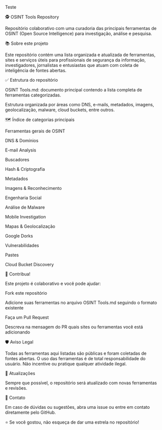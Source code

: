 Teste

🕵️ OSINT Tools Repository

Repositório colaborativo com uma curadoria das principais ferramentas de OSINT (Open Source Intelligence) para investigação, análise e pesquisa.

📚 Sobre este projeto

Este repositório contém uma lista organizada e atualizada de ferramentas, sites e serviços úteis para profissionais de segurança da informação, investigadores, jornalistas e entusiastas que atuam com coleta de inteligência de fontes abertas.

✅ Estrutura do repositório

OSINT Tools.md: documento principal contendo a lista completa de ferramentas categorizadas.

Estrutura organizada por áreas como DNS, e-mails, metadados, imagens, geolocalização, malware, cloud buckets, entre outros.

🗺️ Índice de categorias principais

Ferramentas gerais de OSINT

DNS & Domínios

E-mail Analysis

Buscadores

Hash & Criptografia

Metadados

Imagens & Reconhecimento

Engenharia Social

Análise de Malware

Mobile Investigation

Mapas & Geolocalização

Google Dorks

Vulnerabilidades

Pastes

Cloud Bucket Discovery

🤝 Contribua!

Este projeto é colaborativo e você pode ajudar:

Fork este repositório

Adicione suas ferramentas no arquivo OSINT Tools.md seguindo o formato existente

Faça um Pull Request

Descreva na mensagem do PR quais sites ou ferramentas você está adicionando

🛡️ Aviso Legal

Todas as ferramentas aqui listadas são públicas e foram coletadas de fontes abertas. O uso das ferramentas é de total responsabilidade do usuário. Não incentive ou pratique qualquer atividade ilegal.

📅 Atualizações

Sempre que possível, o repositório será atualizado com novas ferramentas e revisões.

📧 Contato

Em caso de dúvidas ou sugestões, abra uma issue ou entre em contato diretamente pelo GitHub.

⭐ Se você gostou, não esqueça de dar uma estrela no repositório!